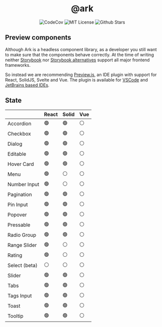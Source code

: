 <h1 align="center">@ark</h1>

<p align="center">
  <img alt="CodeCov" src="https://codecov.io/gh/chakra-ui/ark/branch/main/graph/badge.svg?token=O6BB59DHJ4"/>
  <img alt="MIT License" src="https://img.shields.io/github/license/chakra-ui/ark"/>
  <img alt="Github Stars" src="https://badgen.net/github/stars/chakra-ui/ark" />
</p>

## Preview components

Although Ark is a headless component library, as a developer you still want to make sure that the components behave correctly.
At the time of writing neither [Storybook](https://storybook.js.org/docs/react/api/frameworks-feature-support) nor [Storybook alternatives](https://histoire.dev/) support all major frontend frameworks.

So instead we are recommending [Preview.js](https://previewjs.com/), an IDE plugin with support for React, SolidJS, Svelte and Vue.
The plugin is available for [VSCode](https://marketplace.visualstudio.com/items?itemName=zenclabs.previewjs) and [JetBrains based IDEs](https://plugins.jetbrains.com/plugin/17569-react-preview--deprecated-in-favor-of-preview-js/).

## State

|               | React | Solid | Vue |
| ------------- | ----- | ----- | --- |
| Accordion     | 🟢    | 🟢    | ⚪  |
| Checkbox      | 🟢    | 🟢    | ⚪  |
| Dialog        | 🟢    | 🟢    | ⚪  |
| Editable      | 🟢    | 🟢    | ⚪  |
| Hover Card    | 🟢    | 🟢    | ⚪  |
| Menu          | 🟢    | ⚪    | ⚪  |
| Number Input  | 🟢    | ⚪    | ⚪  |
| Pagination    | 🟢    | 🟢    | ⚪  |
| Pin Input     | 🟢    | 🟢    | ⚪  |
| Popover       | 🟢    | 🟢    | ⚪  |
| Pressable     | 🟢    | 🟢    | ⚪  |
| Radio Group   | 🟢    | 🟢    | ⚪  |
| Range Slider  | 🟢    | ⚪    | ⚪  |
| Rating        | 🟢    | ⚪    | ⚪  |
| Select (beta) | ⚪    | ⚪    | ⚪  |
| Slider        | 🟢    | 🟢    | ⚪  |
| Tabs          | 🟢    | 🟢    | ⚪  |
| Tags Input    | 🟢    | 🟢    | ⚪  |
| Toast         | 🟢    | 🟢    | ⚪  |
| Tooltip       | 🟢    | 🟢    | ⚪  |
